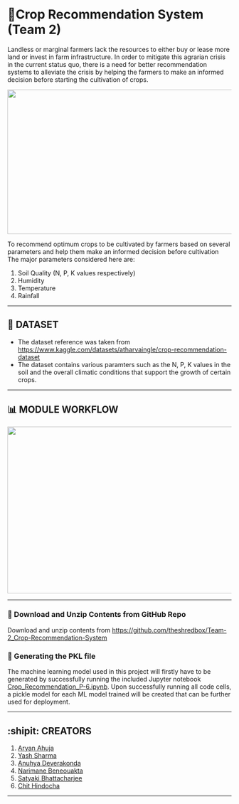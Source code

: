 # **:ear_of_rice:Crop Recommendation System (Team 2)**

Landless or marginal farmers lack the resources to either buy or lease more land or invest in farm infrastructure. In order to mitigate this agrarian crisis in the current status quo, there is a need for better recommendation systems to alleviate the crisis by helping the farmers to make an informed decision before starting the cultivation of crops.

<p align="center">
  <img width="600" height="325" src="https://i.pinimg.com/originals/c8/e5/cc/c8e5cc4d0ae0147b2ec8aa10748dd831.gif">
</p>

To recommend optimum crops to be cultivated by farmers based on several parameters and help them make an informed decision before cultivation
The major parameters considered here are:
1. Soil Quality (N, P, K values respectively)
2. Humidity
3. Temperature
4. Rainfall

---

## :pushpin: **DATASET** 
* The dataset reference was taken from https://www.kaggle.com/datasets/atharvaingle/crop-recommendation-dataset
* The dataset contains various paramters such as the N, P, K values in the soil and the overall climatic conditions that support the growth of certain crops.

---

## **:bar_chart: MODULE WORKFLOW**
<p align="left">
  <img width="600" height="375" src="https://user-images.githubusercontent.com/36481036/193409683-eb942bc6-d162-4d5a-8105-fb4069da5a5e.png">
</p>

---

### :open_file_folder: Download and Unzip Contents from GitHub Repo

Download and unzip contents from https://github.com/theshredbox/Team-2_Crop-Recommendation-System

### :green_book: Generating the PKL file

The machine learning model used in this project will firstly have to be generated by successfully running the included Jupyter notebook [Crop_Recommendation_P-6.ipynb](https://github.com/theshredbox/Team-2_Crop-Recommendation-System/blob/main/src/tasks/Crop_Recommendation_P-6.ipynb). Upon successfully running all code cells, a pickle model for each ML model trained will be created that can be further used for deployment.

---

## **:shipit: CREATORS**
1. [Aryan Ahuja](https://github.com/theshredbox)
2. [Yash Sharma](https://github.com/yash2arma)
3. [Anuhya Deverakonda](https://github.com/d-anuhya)
4. [Narimane Beneouakta](https://github.com/Rimabenri)
5. [Satyaki Bhattacharjee](https://github.com/gunner2k) 
6. [Chit Hindocha](https://github.com/chithindocha)

---



